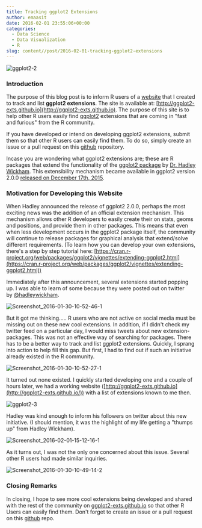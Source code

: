 ```yaml
---
title: Tracking ggplot2 Extensions
author: emaasit
date: 2016-02-01 23:55:06+00:00
categories:
  - Data Science
  - Data Visualization
  - R
slug: content//post/2016-02-01-tracking-ggplot2-extensions
---
```


![ggplot2-2](https://emaasit.files.wordpress.com/2016/02/ggplot2-2.png)


### **Introduction**


The purpose of this blog post is to inform R users of a [website](http://ggplot2-exts.github.io/index.html) that I created to track and list **ggplot2 extensions**. The site is available at: [http://ggplot2-exts.github.io](http://ggplot2-exts.github.io). The purpose of this site is to help other R users easily find [ggplot2](http://ggplot2.org/) extensions that are coming in "fast and furious" from the R community.

If you have developed or intend on developing ggplot2 extensions, submit them so that other R users can easily find them. To do so, simply create an issue or a pull request on this [github](https://github.com/ggplot2-exts/ggplot2-exts.github.io/tree/dev) repository.

Incase you are wondering what ggplot2 extensions are; these are R packages that extend the functionality of the [ggplot2 package](http://ggplot2.org/) by [Dr. Hadley Wickham](http://had.co.nz/). This extensibility mechanism became available in ggplot2 version 2.0.0 [released on December 17th, 2015](http://blog.rstudio.org/2015/12/21/ggplot2-2-0-0/).

<!-- more -->


### **Motivation for Developing this Website**


When Hadley announced the release of ggplot2 2.0.0, perhaps the most exciting news was the addition of an official extension mechanism. This mechanism allows other R developers to easily create their on stats, geoms and positions, and provide them in other packages. This means that even when less development occurs in the ggplot2 package itself, the community will continue to release packages for graphical analysis that extend/solve different requirements. (To learn how you can develop your own extensions, there's a step by step tutorial here: [https://cran.r-project.org/web/packages/ggplot2/vignettes/extending-ggplot2.html](https://cran.r-project.org/web/packages/ggplot2/vignettes/extending-ggplot2.html))

Immediately after this announcement, several extensions started popping up. I was able to learn of some because they were posted out on twitter by [@hadleywickham](https://twitter.com/hadleywickham).

![Screenshot_2016-01-30-10-52-46-1](https://emaasit.files.wordpress.com/2016/02/screenshot_2016-01-30-10-52-46-1.png?w=680)

But it got me thinking..... R users who are not active on social media must be missing out on these new cool extensions. In addition, if I didn't check my twitter feed on a particular day, I would miss tweets about new extension-packages. This was not an effective way of searching for packages. There has to be a better way to track and list ggplot2 extensions. Quickly, I sprang into action to help fill this gap. But first, I had to find out if such an initiative already existed in the R community.

![Screenshot_2016-01-30-10-52-27-1](https://emaasit.files.wordpress.com/2016/02/screenshot_2016-01-30-10-52-27-1.png?w=680)

It turned out none existed. I quickly started developing one and a couple of hours later, we had a working website ([http://ggplot2-exts.github.io](http://ggplot2-exts.github.io/)) with a list of extensions known to me then.

![ggplot2-3](https://emaasit.files.wordpress.com/2016/02/ggplot2-3.png)

Hadley was kind enough to inform his followers on twitter about this new initiative. (I should mention, it was the highlight of my life getting a "thumps up" from Hadley Wickham).

![Screenshot_2016-02-01-15-12-16-1](https://emaasit.files.wordpress.com/2016/02/screenshot_2016-02-01-15-12-16-1.png?w=680)

As it turns out, I was not the only one concerned about this issue. Several other R users had made similar inquiries.

![Screenshot_2016-01-30-10-49-14-2](https://emaasit.files.wordpress.com/2016/02/screenshot_2016-01-30-10-49-14-2.png)


### **Closing Remarks**


In closing, I hope to see more cool extensions being developed and shared with the rest of the community on [ggplot2-exts.github.io](http://ggplot2-exts.github.io) so that other R Users can easily find them. Don't forget to create an issue or a pull request on this [github](https://github.com/ggplot2-exts/ggplot2-exts.github.io/tree/dev) repo.
